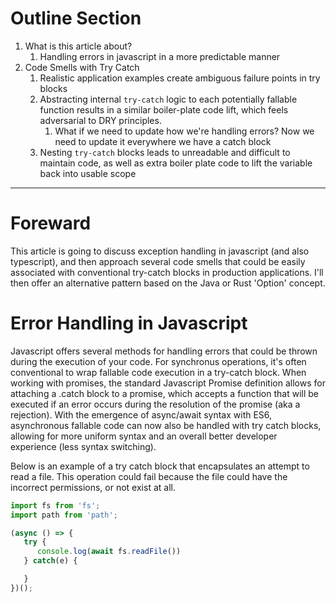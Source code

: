 # Outline Section

1. What is this article about?
   1. Handling errors in javascript in a more predictable manner
2. Code Smells with Try Catch
   1. Realistic application examples create ambiguous failure points in try blocks
   2. Abstracting internal `try-catch` logic to each potentially fallable function results in a similar boiler-plate code lift, which feels adversarial to DRY principles.
      1. What if we need to update how we're handling errors? Now we need to update it everywhere we have a catch block
   3. Nesting `try-catch` blocks leads to unreadable and difficult to maintain code, as well as extra boiler plate code to lift the variable back into usable scope

---

# Foreward

This article is going to discuss exception handling in javascript (and also typescript), and then approach several code smells that could be easily associated with conventional try-catch blocks in production applications. I'll then offer an alternative pattern based on the Java or Rust 'Option' concept.

# Error Handling in Javascript

Javascript offers several methods for handling errors that could be thrown during the execution of your code. For synchronus operations, it's often conventional to wrap fallable code execution in a try-catch block. When working with promises, the standard Javascript Promise definition allows for attaching a .catch block to a promise, which accepts a function that will be executed if an error occurs during the resolution of the promise (aka a rejection). With the emergence of async/await syntax with ES6, asynchronous fallable code can now also be handled with try catch blocks, allowing for more uniform syntax and an overall better developer experience (less syntax switching).

Below is an example of a try catch block that encapsulates an attempt to read a file. This operation could fail because the file could have the incorrect permissions, or not exist at all.

```javascript
import fs from 'fs';
import path from 'path';

(async () => {
   try {
      console.log(await fs.readFile())
   } catch(e) {

   }
})();
```
